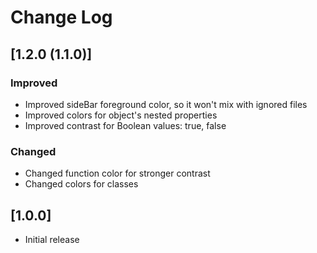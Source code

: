 # Change Log

## [1.2.0 (1.1.0)]

### Improved

- Improved sideBar foreground color, so it won't mix with ignored files
- Improved colors for object's nested properties
- Improved contrast for Boolean values: true, false

### Changed

- Changed function color for stronger contrast
- Changed colors for classes

## [1.0.0]

- Initial release
